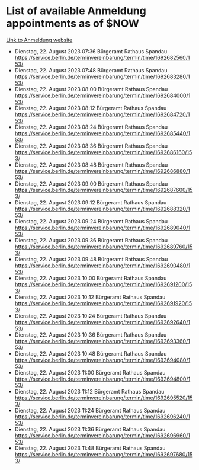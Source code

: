 # List of available Anmeldung appointments as of $NOW
[Link to Anmeldung website](https://service.berlin.de/terminvereinbarung/termin/tag.php?termin=1&anliegen[]=120686&dienstleisterlist=122210,122217,327316,122219,327312,122227,327314,122231,327346,122243,327348,122254,122252,329742,122260,329745,122262,329748,122271,327278,122273,327274,122277,327276,330436,122280,327294,122282,327290,122284,327292,122291,327270,122285,327266,122286,327264,122296,327268,150230,329760,122297,327286,122294,327284,122312,329763,122314,329775,122304,327330,122311,327334,122309,327332,317869,122281,327352,122279,329772,122283,122276,327324,122274,327326,122267,329766,122246,327318,122251,327320,122257,327322,122208,327298,122226,327300&herkunft=http%3A%2F%2Fservice.berlin.de%2Fdienstleistung%2F120686%2F)
- Dienstag, 22. August 2023 07:36 Bürgeramt Rathaus Spandau https://service.berlin.de/terminvereinbarung/termin/time/1692682560/153/
- Dienstag, 22. August 2023 07:48 Bürgeramt Rathaus Spandau https://service.berlin.de/terminvereinbarung/termin/time/1692683280/153/
- Dienstag, 22. August 2023 08:00 Bürgeramt Rathaus Spandau https://service.berlin.de/terminvereinbarung/termin/time/1692684000/153/
- Dienstag, 22. August 2023 08:12 Bürgeramt Rathaus Spandau https://service.berlin.de/terminvereinbarung/termin/time/1692684720/153/
- Dienstag, 22. August 2023 08:24 Bürgeramt Rathaus Spandau https://service.berlin.de/terminvereinbarung/termin/time/1692685440/153/
- Dienstag, 22. August 2023 08:36 Bürgeramt Rathaus Spandau https://service.berlin.de/terminvereinbarung/termin/time/1692686160/153/
- Dienstag, 22. August 2023 08:48 Bürgeramt Rathaus Spandau https://service.berlin.de/terminvereinbarung/termin/time/1692686880/153/
- Dienstag, 22. August 2023 09:00 Bürgeramt Rathaus Spandau https://service.berlin.de/terminvereinbarung/termin/time/1692687600/153/
- Dienstag, 22. August 2023 09:12 Bürgeramt Rathaus Spandau https://service.berlin.de/terminvereinbarung/termin/time/1692688320/153/
- Dienstag, 22. August 2023 09:24 Bürgeramt Rathaus Spandau https://service.berlin.de/terminvereinbarung/termin/time/1692689040/153/
- Dienstag, 22. August 2023 09:36 Bürgeramt Rathaus Spandau https://service.berlin.de/terminvereinbarung/termin/time/1692689760/153/
- Dienstag, 22. August 2023 09:48 Bürgeramt Rathaus Spandau https://service.berlin.de/terminvereinbarung/termin/time/1692690480/153/
- Dienstag, 22. August 2023 10:00 Bürgeramt Rathaus Spandau https://service.berlin.de/terminvereinbarung/termin/time/1692691200/153/
- Dienstag, 22. August 2023 10:12 Bürgeramt Rathaus Spandau https://service.berlin.de/terminvereinbarung/termin/time/1692691920/153/
- Dienstag, 22. August 2023 10:24 Bürgeramt Rathaus Spandau https://service.berlin.de/terminvereinbarung/termin/time/1692692640/153/
- Dienstag, 22. August 2023 10:36 Bürgeramt Rathaus Spandau https://service.berlin.de/terminvereinbarung/termin/time/1692693360/153/
- Dienstag, 22. August 2023 10:48 Bürgeramt Rathaus Spandau https://service.berlin.de/terminvereinbarung/termin/time/1692694080/153/
- Dienstag, 22. August 2023 11:00 Bürgeramt Rathaus Spandau https://service.berlin.de/terminvereinbarung/termin/time/1692694800/153/
- Dienstag, 22. August 2023 11:12 Bürgeramt Rathaus Spandau https://service.berlin.de/terminvereinbarung/termin/time/1692695520/153/
- Dienstag, 22. August 2023 11:24 Bürgeramt Rathaus Spandau https://service.berlin.de/terminvereinbarung/termin/time/1692696240/153/
- Dienstag, 22. August 2023 11:36 Bürgeramt Rathaus Spandau https://service.berlin.de/terminvereinbarung/termin/time/1692696960/153/
- Dienstag, 22. August 2023 11:48 Bürgeramt Rathaus Spandau https://service.berlin.de/terminvereinbarung/termin/time/1692697680/153/

